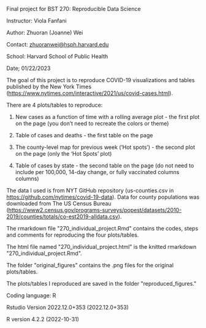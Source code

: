 
Final project for BST 270: Reproducible Data Science

Instructor: Viola Fanfani

Author: Zhuoran (Joanne) Wei

Contact: zhuoranwei@hsph.harvard.edu

School: Harvard School of Public Health

Date; 01/22/2023

The goal of this project is to reproduce COVID-19 visualizations and tables published by the New York Times (https://www.nytimes.com/interactive/2021/us/covid-cases.html). 

There are 4 plots/tables to reproduce: 

1. New cases as a function of time with a rolling average plot - the first plot on the page (you don’t need to recreate the colors or theme)

2. Table of cases and deaths - the first table on the page

3. The county-level map for previous week (‘Hot spots’) - the second plot on the page (only the ‘Hot Spots’ plot)

4. Table of cases by state - the second table on the page (do not need to include per 100,000, 14-day change, or fully vaccinated columns columns)

The data I used is from NYT GitHub repository (us-counties.csv in https://github.com/nytimes/covid-19-data). Data for county populations was downloaded from The US Census Bureau (https://www2.census.gov/programs-surveys/popest/datasets/2010-2019/counties/totals/co-est2019-alldata.csv).


The rmarkdown file "270_individual_project.Rmd" contains the codes, steps and comments for reproducing the four plots/tables. 

The html file named "270_individual_project.html" is the knitted rmarkdown "270_individual_project.Rmd".  

The folder "original_figures" contains the .png files for the original plots/tables.

The plots/tables I reproduced are saved in the folder "reproduced_figures." 


Coding language: R

Rstudio Version 2022.12.0+353 (2022.12.0+353)

R version 4.2.2 (2022-10-31)






